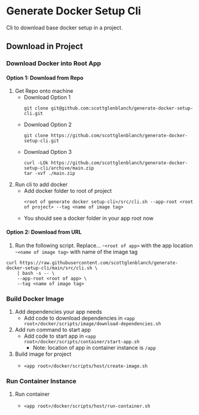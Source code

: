 # Generate Docker Setup Cli

Cli to download base docker setup in a project.

## Download in Project

### Download Docker into Root App

#### Option 1: Download from Repo
1) Get Repo onto machine
    - Download Option 1
        ```
        git clone git@github.com:scottglenblanch/generate-docker-setup-cli.git
        ```
    - Download Option 2
        ```
        git clone https://github.com/scottglenblanch/generate-docker-setup-cli.git
        ```
    - Download Option 3
        ```
        curl -LOk https://github.com/scottglenblanch/generate-docker-setup-cli/archive/main.zip
        tar -xvf ./main.zip
        ```
2) Run cli to add docker
    - Add docker folder to root of project
        ```
        <root of generate docker setup-cli>/src/cli.sh --app-root <root of project> --tag <name of image tag>
        ````
    - You should see a docker folder in your app root now        

#### Option 2: Download from URL
1) Run the following script. 
Replace...
    -`<root of app>` with the app location
    -`<name of image tag>` with name of the image tag
```
curl https://raw.githubusercontent.com/scottglenblanch/generate-docker-setup-cli/main/src/cli.sh \
    | bash -s -- \ 
    --app-root <root of app> \ 
    --tag <name of image tag>
```
      


### Build Docker Image
1) Add dependencies your app needs
    - Add code to download dependencies in `<app root>/docker/scripts/image/download-dependencies.sh`
2) Add run command to start app
    - Add code to start app in `<app root>/docker/scripts/container/start-app.sh`
        - Note: location of app in container instance is `/app`
3) Build image for project
    - ```
      <app root>/docker/scripts/host/create-image.sh      
      ```

### Run Container Instance
1) Run container
    - ```
      <app root>/docker/scripts/host/run-container.sh      
      ```